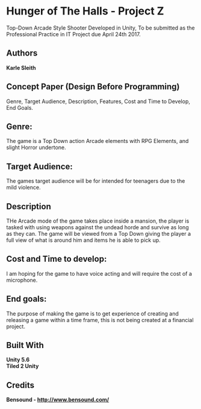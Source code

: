 # Hunger of The Halls - Project Z
Top-Down Arcade Style Shooter Developed in Unity, To be submitted as the Professional Practice in IT Project due April 24th 2017.

## Authors 
**Karle Sleith**

## Concept Paper (Design Before Programming)
Genre, Target Audience, Description, Features, Cost and Time to Develop, End Goals.

## Genre:
The game is a  Top Down action Arcade elements with RPG Elements, and slight Horror undertone.

## Target Audience:
The games target audience will be for intended for teenagers due to the mild violence.

## Description
THe Arcade mode of the game takes place inside a mansion, the player is tasked with using weapons against the undead horde and survive as long as they can. The game will be viewed from a Top Down giving the player a full view of what is around him and items he is able to pick up.

## Cost and Time to develop:
I am hoping for the game to have voice acting and will require the cost of a microphone.

## End goals:
The purpose of making the game is to get experience of creating and releasing a game within a time frame, this is not being created at a financial project.

## Built With
**Unity 5.6** <br/>
**Tiled 2 Unity**

## Credits
**Bensound - http://www.bensound.com/**
 

